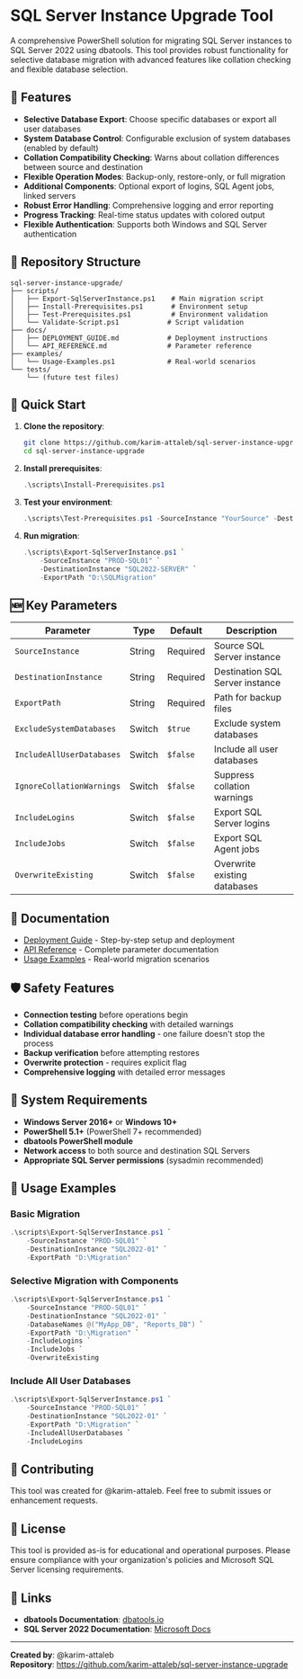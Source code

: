 # SQL Server Instance Upgrade Tool

A comprehensive PowerShell solution for migrating SQL Server instances to SQL Server 2022 using dbatools. This tool provides robust functionality for selective database migration with advanced features like collation checking and flexible database selection.

## 🚀 Features

- **Selective Database Export**: Choose specific databases or export all user databases
- **System Database Control**: Configurable exclusion of system databases (enabled by default)
- **Collation Compatibility Checking**: Warns about collation differences between source and destination
- **Flexible Operation Modes**: Backup-only, restore-only, or full migration
- **Additional Components**: Optional export of logins, SQL Agent jobs, linked servers
- **Robust Error Handling**: Comprehensive logging and error reporting
- **Progress Tracking**: Real-time status updates with colored output
- **Flexible Authentication**: Supports both Windows and SQL Server authentication

## 📁 Repository Structure

```
sql-server-instance-upgrade/
├── scripts/
│   ├── Export-SqlServerInstance.ps1    # Main migration script
│   ├── Install-Prerequisites.ps1       # Environment setup
│   ├── Test-Prerequisites.ps1          # Environment validation
│   └── Validate-Script.ps1            # Script validation
├── docs/
│   ├── DEPLOYMENT_GUIDE.md            # Deployment instructions
│   └── API_REFERENCE.md               # Parameter reference
├── examples/
│   └── Usage-Examples.ps1             # Real-world scenarios
└── tests/
    └── (future test files)
```

## 🎯 Quick Start

1. **Clone the repository**:
   ```bash
   git clone https://github.com/karim-attaleb/sql-server-instance-upgrade.git
   cd sql-server-instance-upgrade
   ```

2. **Install prerequisites**:
   ```powershell
   .\scripts\Install-Prerequisites.ps1
   ```

3. **Test your environment**:
   ```powershell
   .\scripts\Test-Prerequisites.ps1 -SourceInstance "YourSource" -DestinationInstance "YourDest"
   ```

4. **Run migration**:
   ```powershell
   .\scripts\Export-SqlServerInstance.ps1 `
       -SourceInstance "PROD-SQL01" `
       -DestinationInstance "SQL2022-SERVER" `
       -ExportPath "D:\SQLMigration"
   ```

## 🆕 Key Parameters

| Parameter | Type | Default | Description |
|-----------|------|---------|-------------|
| `SourceInstance` | String | Required | Source SQL Server instance |
| `DestinationInstance` | String | Required | Destination SQL Server instance |
| `ExportPath` | String | Required | Path for backup files |
| `ExcludeSystemDatabases` | Switch | `$true` | Exclude system databases |
| `IncludeAllUserDatabases` | Switch | `$false` | Include all user databases |
| `IgnoreCollationWarnings` | Switch | `$false` | Suppress collation warnings |
| `IncludeLogins` | Switch | `$false` | Export SQL Server logins |
| `IncludeJobs` | Switch | `$false` | Export SQL Agent jobs |
| `OverwriteExisting` | Switch | `$false` | Overwrite existing databases |

## 📖 Documentation

- [Deployment Guide](docs/DEPLOYMENT_GUIDE.md) - Step-by-step setup and deployment
- [API Reference](docs/API_REFERENCE.md) - Complete parameter documentation
- [Usage Examples](examples/Usage-Examples.ps1) - Real-world migration scenarios

## 🛡️ Safety Features

- **Connection testing** before operations begin
- **Collation compatibility checking** with detailed warnings
- **Individual database error handling** - one failure doesn't stop the process
- **Backup verification** before attempting restores
- **Overwrite protection** - requires explicit flag
- **Comprehensive logging** with detailed error messages

## 🔧 System Requirements

- **Windows Server 2016+** or **Windows 10+**
- **PowerShell 5.1+** (PowerShell 7+ recommended)
- **dbatools PowerShell module**
- **Network access** to both source and destination SQL Servers
- **Appropriate SQL Server permissions** (sysadmin recommended)

## 📝 Usage Examples

### Basic Migration
```powershell
.\scripts\Export-SqlServerInstance.ps1 `
    -SourceInstance "PROD-SQL01" `
    -DestinationInstance "SQL2022-01" `
    -ExportPath "D:\Migration"
```

### Selective Migration with Components
```powershell
.\scripts\Export-SqlServerInstance.ps1 `
    -SourceInstance "PROD-SQL01" `
    -DestinationInstance "SQL2022-01" `
    -DatabaseNames @("MyApp_DB", "Reports_DB") `
    -ExportPath "D:\Migration" `
    -IncludeLogins `
    -IncludeJobs `
    -OverwriteExisting
```

### Include All User Databases
```powershell
.\scripts\Export-SqlServerInstance.ps1 `
    -SourceInstance "PROD-SQL01" `
    -DestinationInstance "SQL2022-01" `
    -ExportPath "D:\Migration" `
    -IncludeAllUserDatabases `
    -IncludeLogins
```

## 🤝 Contributing

This tool was created for @karim-attaleb. Feel free to submit issues or enhancement requests.

## 📄 License

This tool is provided as-is for educational and operational purposes. Please ensure compliance with your organization's policies and Microsoft SQL Server licensing requirements.

## 🔗 Links

- **dbatools Documentation**: [dbatools.io](https://dbatools.io)
- **SQL Server 2022 Documentation**: [Microsoft Docs](https://docs.microsoft.com/sql/sql-server/)

---

**Created by**: @karim-attaleb  
**Repository**: https://github.com/karim-attaleb/sql-server-instance-upgrade
